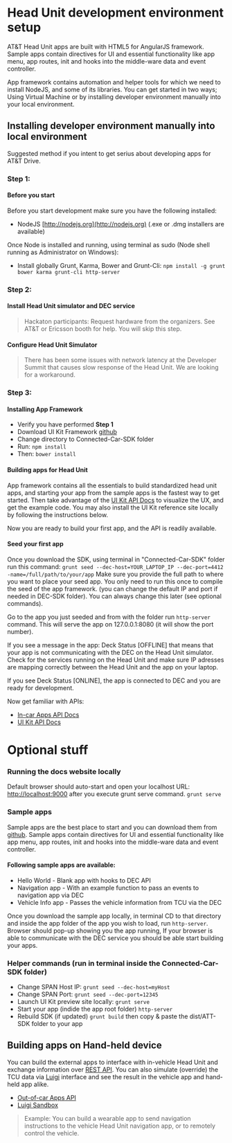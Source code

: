 # Head Unit development environment setup
AT&T Head Unit apps are built with HTML5 for AngularJS framework. Sample apps contain directives for UI and essential functionality like app menu, app routes, init and hooks into the middle-ware data and event controller.

App framework contains automation and helper tools for which we need to install NodeJS, and some of its libraries. You can get started in two ways; Using Virtual Machine or by installing developer environment manually into your local environment.

## Installing developer environment manually into local environment
Suggested method if you intent to get serius about developing apps for AT&T Drive.

### Step 1: 
#### Before you start
Before you start development make sure you have the following installed:
- NodeJS [http://nodejs.org](http://nodejs.org) (.exe or .dmg installers are available)

Once Node is installed and running, using terminal as sudo (Node shell running as Administrator on Windows): 
- Install globally Grunt, Karma, Bower and Grunt-Cli: `npm install -g grunt bower karma grunt-cli http-server`

### Step 2: 
#### Install Head Unit simulator and DEC service
> Hackaton participants: Request hardware from the organizers. See AT&T or Ericsson booth for help. You will skip this step.

#### Configure Head Unit Simulator
> There has been some issues with network latency at the Developer Summit that causes slow response of the Head Unit. We are looking for a workaround.

### Step 3: 
#### Installing App Framework
- Verify you have performed **Step 1**
- Download UI Kit Framework [github](https://github.com/ericsson-innovate/ATT-Drive-UI-Framework)
- Change directory to Connected-Car-SDK folder 
- Run: `npm install`
- Then: `bower install`

#### Building apps for Head Unit
App framework contains all the essentials to build standardized head unit apps, and starting your app from the sample apps is the fastest way to get started. Then take advantage of the [UI Kit API Docs](http://attgarage.msg.betelab.ericy.com:443/ui-toolkit/) to visualize the UX, and get the example code. You may also install the UI Kit reference site locally by following the instructions below. 

Now you are ready to build your first app, and the API is readily available. 

#### Seed your first app
Once you download the SDK, using terminal in "Connected-Car-SDK" folder run this command: `grunt seed --dec-host=YOUR_LAPTOP_IP --dec-port=4412 -name=/full/path/to/your/app` Make sure you provide the full path to where you want to place your seed app. You only need to run this once to compile the seed of the app framework. (you can change the default IP and port if needed in DEC-SDK folder). You can always change this later (see optional commands).

Go to the app you just seeded and from with the folder run `http-server` command. This will serve the app on 127.0.0.1:8080 (it will show the port number). 

If you see a message in the app: Deck Status [OFFLINE] that means that your app is not communicating with the DEC on the Head Unit simulator. Check for the services running on the Head Unit and make sure IP adresses are mapping correctly between the Head Unit and the app on your laptop. 

If you see Deck Status [ONLINE], the app is connected to DEC and you are ready for development. 

Now get familiar with APIs: 
- [In-car Apps API Docs](http://attgarage.msg.betelab.ericy.com:443/driveSdk/#/api-docs/vehicle-apps-api)
- [UI Kit API Docs](http://attgarage.msg.betelab.ericy.com:443/ui-toolkit/)

# Optional stuff
### Running the docs website locally 
Default browser should auto-start and open your localhost URL: [http://localhost:9000](http://localhost:9000) after you execute grunt serve command. `grunt serve`

### Sample apps
Sample apps are the best place to start and you can download them from [github](https://github.com/ericsson-innovate/sample-app). Sample apps contain directives for UI and essential functionality like app menu, app routes, init and hooks into the middle-ware data and event controller.

#### Following sample apps are available:
- Hello World - Blank app with hooks to DEC API
- Navigation app - With an example function to pass an events to navigation app via DEC
- Vehicle Info app - Passes the vehicle information from TCU via the DEC

Once you download the sample app locally, in terminal CD to that directory and inside the app folder of the app you wish to load, run `http-server`. Browser should pop-up showing you the app running, If your browser is able to communicate with the DEC service you should be able start building your apps.

### Helper commands (run in terminal inside the Connected-Car-SDK folder)
- Change SPAN Host IP: `grunt seed --dec-host=myHost`
- Change SPAN Port: `grunt seed --dec-port=12345`
- Launch UI Kit preview site locally: `grunt serve`
- Start your app (indide the app root folder) `http-server`
- Rebuild SDK (if updated) `grunt build` then copy & paste the dist/ATT-SDK folder to your app

## Building apps on Hand-held device
You can build the external apps to interface with in-vehicle Head Unit and exchange information over [REST API](http://attgarage.msg.betelab.ericy.com:443/driveSdk/#/api-docs/web-apps-api/getting-started). You can also simulate (override) the TCU data via [Luigi](http://mafalda.hack.att.io) interface and see the result in the vehicle app and hand-held app alike.

- [Out-of-car Apps API](http://attgarage.msg.betelab.ericy.com:443/driveSdk/#/api-docs/web-apps-api/getting-started)
- [Luigi Sandbox](http://mafalda.hack.att.io) 

> Example: You can build a wearable app to send navigation instructions to the vehicle Head Unit navigation app, or to remotely control the vehicle.

